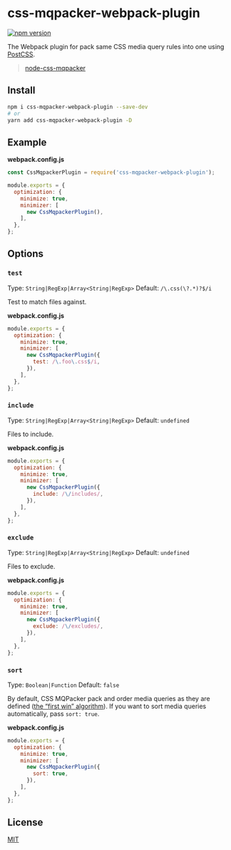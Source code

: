 # css-mqpacker-webpack-plugin

[![npm version](https://img.shields.io/npm/v/css-mqpacker-webpack-plugin.svg)](https://www.npmjs.com/package/css-mqpacker-webpack-plugin)

The Webpack plugin for pack same CSS media query rules into one using [PostCSS](https://github.com/postcss/postcss).

> [node-css-mqpacker](https://github.com/hail2u/node-css-mqpacker)

## Install

```bash
npm i css-mqpacker-webpack-plugin --save-dev
# or
yarn add css-mqpacker-webpack-plugin -D
```

## Example

**webpack.config.js**

```js
const CssMqpackerPlugin = require('css-mqpacker-webpack-plugin');

module.exports = {
  optimization: {
    minimize: true,
    minimizer: [
      new CssMqpackerPlugin(),
    ],
  },
};
```

## Options

### `test`

Type: `String|RegExp|Array<String|RegExp>` Default: `/\.css(\?.*)?$/i`

Test to match files against.

**webpack.config.js**

```js
module.exports = {
  optimization: {
    minimize: true,
    minimizer: [
      new CssMqpackerPlugin({
        test: /\.foo\.css$/i,
      }),
    ],
  },
};
```

### `include`

Type: `String|RegExp|Array<String|RegExp>` Default: `undefined`

Files to include.

**webpack.config.js**

```js
module.exports = {
  optimization: {
    minimize: true,
    minimizer: [
      new CssMqpackerPlugin({
        include: /\/includes/,
      }),
    ],
  },
};
```

### `exclude`

Type: `String|RegExp|Array<String|RegExp>` Default: `undefined`

Files to exclude.

**webpack.config.js**

```js
module.exports = {
  optimization: {
    minimize: true,
    minimizer: [
      new CssMqpackerPlugin({
        exclude: /\/excludes/,
      }),
    ],
  },
};
```

### `sort`

Type: `Boolean|Function` Default: `false`

By default, CSS MQPacker pack and order media queries as they are defined ([the “first win” algorithm](https://github.com/hail2u/node-css-mqpacker#the-first-win-algorithm)). If you want to sort media queries automatically, pass `sort: true`.

**webpack.config.js**

```js
module.exports = {
  optimization: {
    minimize: true,
    minimizer: [
      new CssMqpackerPlugin({
        sort: true,
      }),
    ],
  },
};
```

## License

[MIT](./LICENSE)
